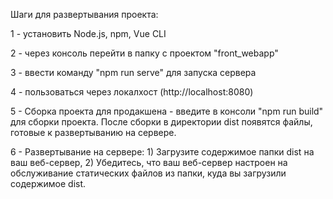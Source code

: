 Шаги для развертывания проекта:

1 - установить Node.js, npm, Vue CLI

2 - через консоль перейти в папку с проектом "front_webapp"

3 - ввести команду "npm run serve" для запуска сервера

4 - пользоваться через локалхост (http://localhost:8080)

5 - Сборка проекта для продакшена - введите в консоли "npm run build" для сборки проекта. После сборки в директории dist появятся файлы, готовые к развертыванию на сервере.


6 - Развертывание на сервере: 1) Загрузите содержимое папки dist на ваш веб-сервер, 2) Убедитесь, что ваш веб-сервер настроен на обслуживание статических файлов из папки, куда вы загрузили содержимое dist.
